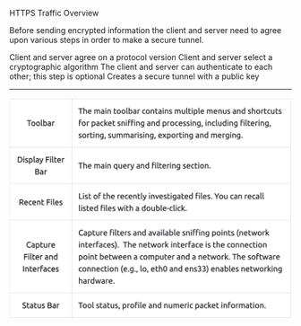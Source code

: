 HTTPS Traffic Overview

Before sending encrypted information the client and server need to agree upon various steps in order to make a secure tunnel.

Client and server agree on a protocol version
Client and server select a cryptographic algorithm
The client and server can authenticate to each other; this step is optional
Creates a secure tunnel with a public key
***

![wireshark.jpg](../../_resources/wireshark.jpg)

